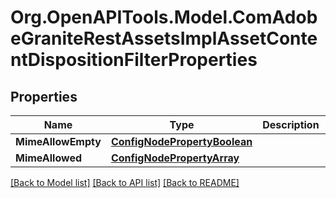 # Org.OpenAPITools.Model.ComAdobeGraniteRestAssetsImplAssetContentDispositionFilterProperties
## Properties

Name | Type | Description | Notes
------------ | ------------- | ------------- | -------------
**MimeAllowEmpty** | [**ConfigNodePropertyBoolean**](ConfigNodePropertyBoolean.md) |  | [optional] 
**MimeAllowed** | [**ConfigNodePropertyArray**](ConfigNodePropertyArray.md) |  | [optional] 

[[Back to Model list]](../README.md#documentation-for-models) [[Back to API list]](../README.md#documentation-for-api-endpoints) [[Back to README]](../README.md)

